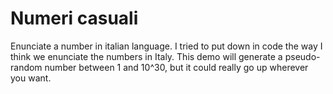 # Numeri casuali

Enunciate a number in italian language. I tried to put down in code the way I think we enunciate
the numbers in Italy. This demo will generate a pseudo-random number between 1 and 10^30,
but it could really go up wherever you want.